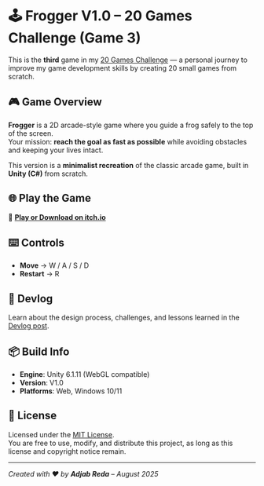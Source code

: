 # 🕹️ Frogger V1.0 – 20 Games Challenge (Game 3)

This is the **third** game in my [20 Games Challenge](https://20_games_challenge.gitlab.io/challenge/#3) — a personal journey to improve my game development skills by creating 20 small games from scratch.


## 🎮 Game Overview
**Frogger** is a 2D arcade-style game where you guide a frog safely to the top of the screen.  
Your mission: **reach the goal as fast as possible** while avoiding obstacles and keeping your lives intact.

This version is a **minimalist recreation** of the classic arcade game, built in **Unity (C#)** from scratch.


## 🌐 Play the Game
🎯 **[Play or Download on itch.io](https://reda-adjab.itch.io/frogger-20gc)**


## ⌨️ Controls
- **Move** → W / A / S / D  
- **Restart** → R  


## 🧪 Devlog
Learn about the design process, challenges, and lessons learned in the [Devlog post](#).


## 📦 Build Info
- **Engine**: Unity 6.1.11 (WebGL compatible)  
- **Version**: V1.0  
- **Platforms**: Web, Windows 10/11  


## 📜 License
Licensed under the [MIT License](LICENSE).  
You are free to use, modify, and distribute this project, as long as this license and copyright notice remain.

---

*Created with ❤️ by **Adjab Reda** – August 2025*

